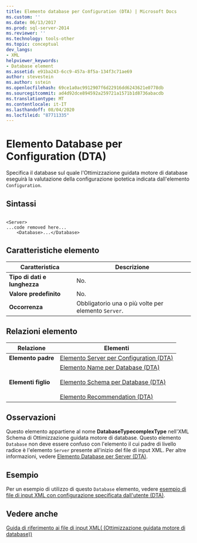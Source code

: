 ```yaml
---
title: Elemento database per Configuration (DTA) | Microsoft Docs
ms.custom: ''
ms.date: 06/13/2017
ms.prod: sql-server-2014
ms.reviewer: ''
ms.technology: tools-other
ms.topic: conceptual
dev_langs:
- XML
helpviewer_keywords:
- Database element
ms.assetid: e91ba243-6cc9-457a-8f5a-134f3c71ae69
author: stevestein
ms.author: sstein
ms.openlocfilehash: 69ce1a0ac9912907f6d22916dd6243621e0778db
ms.sourcegitcommit: ad4d92dce894592a259721a1571b1d8736abacdb
ms.translationtype: MT
ms.contentlocale: it-IT
ms.lasthandoff: 08/04/2020
ms.locfileid: "87711335"
---
```

# <a name="database-element-for-configuration-dta"></a>Elemento Database per Configuration (DTA)
  Specifica il database sul quale l'Ottimizzazione guidata motore di database eseguirà la valutazione della configurazione ipotetica indicata dall'elemento `Configuration`.  
  
## <a name="syntax"></a>Sintassi  
  
```  
  
<Server>  
...code removed here...  
    <Database>...</Database>  
```  
  
## <a name="element-characteristics"></a>Caratteristiche elemento  
  
|Caratteristica|Descrizione|  
|--------------------|-----------------|  
|**Tipo di dati e lunghezza**|No.|  
|**Valore predefinito**|No.|  
|**Occorrenza**|Obbligatorio una o più volte per elemento `Server`.|  
  
## <a name="element-relationships"></a>Relazioni elemento  
  
|Relazione|Elementi|  
|------------------|--------------|  
|**Elemento padre**|[Elemento Server per Configuration &#40;DTA&#41;](server-element-for-configuration-dta.md)|  
|**Elementi figlio**|[Elemento Name per Database &#40;DTA&#41;](name-element-for-database-dta.md)<br /><br /> [Elemento Schema per Database &#40;DTA&#41;](schema-element-for-database-dta.md)<br /><br /> [Elemento Recommendation &#40;DTA&#41;](recommendation-element-dta.md)|  
  
## <a name="remarks"></a>Osservazioni  
 Questo elemento appartiene al nome **DatabaseTypecomplexType** nell'XML Schema di Ottimizzazione guidata motore di database. Questo elemento `Database` non deve essere confuso con l'elemento il cui padre di livello radice è l'elemento `Server` presente all'inizio del file di input XML. Per altre informazioni, vedere [Elemento Database per Server &#40;DTA&#41;](database-element-for-server-dta.md).  
  
## <a name="example"></a>Esempio  
 Per un esempio di utilizzo di questo `Database` elemento, vedere [esempio di file di input XML con configurazione specificata dall'utente &#40;DTA&#41;](xml-input-file-sample-with-user-specified-configuration-dta.md).  
  
## <a name="see-also"></a>Vedere anche  
 [Guida di riferimento ai file di input XML&#40; (Ottimizzazione guidata motore di database)&#41;](xml-input-file-reference-database-engine-tuning-advisor.md)  
  
  
